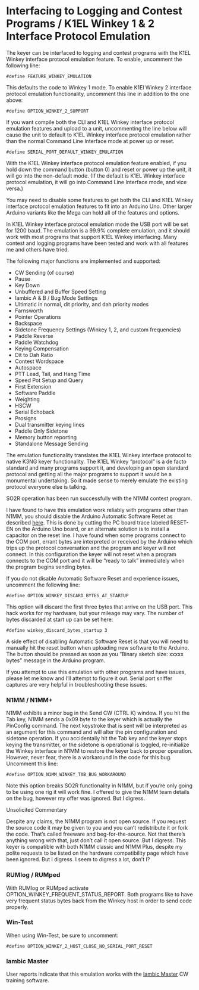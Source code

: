 # Interfacing to Logging and Contest Programs / K1EL Winkey 1 & 2 Interface Protocol Emulation

The keyer can be interfaced to logging and contest programs with the K1EL Winkey interface protocol emulation feature.  To enable, uncomment the following line:

    #define FEATURE_WINKEY_EMULATION

This defaults the code to Winkey 1 mode.  To enable K1El Winkey 2 interface protocol emulation functionality, uncomment this line in addition to the one above:

    #define OPTION_WINKEY_2_SUPPORT

If you want compile both the CLI and K1EL Winkey interface protocol emulation features and upload to a unit, uncommenting the line below will cause the unit to default to K1EL Winkey interface protocol emulation rather than the normal Command Line Interface mode at power up or reset.

    #define SERIAL_PORT_DEFAULT_WINKEY_EMULATION

With the K1EL Winkey interface protocol emulation feature enabled, if you hold down the command button (button 0) and reset or power up the unit, it will go into the non-default mode. (If the default is K1EL Winkey interface protocol emulation, it will go into Command Line Interface mode, and vice versa.)

You may need to disable some features to get both the CLI and K1EL Winkey interface protocol emulation features to fit into an Arduino Uno.  Other larger Arduino variants like the Mega can hold all of the features and options.

In K1EL Winkey interface protocol emulation mode the USB port will be set for 1200 baud.  The emulation is a 99.9% complete emulation, and it should work with most programs that support K1EL Winkey interfacing.  Many contest and logging programs  have been tested and work with all features me and others have tried.  

The following major functions are implemented and supported:

* CW Sending (of course)
* Pause
* Key Down
* Unbuffered and Buffer Speed Setting
* Iambic A & B / Bug Mode Settings
* Ultimatic in normal, dit priority, and dah priority modes
* Farnsworth
* Pointer Operations
* Backspace
* Sidetone Frequency Settings (Winkey 1, 2, and custom frequencies)
* Paddle Reverse
* Paddle Watchdog
* Keying Compensation
* Dit to Dah Ratio
* Contest Wordspace
* Autospace
* PTT Lead, Tail, and Hang Time
* Speed Pot Setup and Query
* First Extension
* Software Paddle
* Weighting
* HSCW
* Serial Echoback
* Prosigns
* Dual transmitter keying lines
* Paddle Only Sidetone
* Memory button reporting
* Standalone Message Sending


The emulation functionality translates the K1EL Winkey interface protocol to native K3NG keyer functionality.  The K1EL Winkey “protocol” is a de facto standard and many programs support it, and developing an open standard protocol and getting all the major programs to support it would be a monumental undertaking.  So it made sense to merely emulate the existing protocol everyone else is talking.

SO2R operation has been run successfully with the N1MM contest program.

I have found to have this emulation work reliably with programs other than N1MM, you should disable the Arduino Automatic Software Reset as described [here](http://playground.arduino.cc/Main/DisablingAutoResetOnSerialConnection).  This is done by cutting the PC board trace labeled RESET-EN on the Arduino Uno board, or an alternate solution is to install a capacitor on the reset line.  I have found when some programs connect to the COM port, errant bytes are interpreted or received by the Arduino which trips up the protocol conversation and the program and keyer will not connect.  In this configuration the keyer will not reset when a program connects to the COM port and it will be “ready to talk” immediately when the program begins sending bytes.

If you do not disable Automatic Software Reset and experience issues, uncomment the following line:

    #define OPTION_WINKEY_DISCARD_BYTES_AT_STARTUP

This option will discard the first three bytes that arrive on the USB port.  This hack works for my hardware, but your mileage may vary.  The number of bytes discarded at start up can be set here:

    #define winkey_discard_bytes_startup 3

A side effect of disabling Automatic Software Reset is that you will need to manually hit the reset button when uploading new software to the Arduino.  The button should be pressed as soon as you “Binary sketch size: xxxxx bytes” message in the Arduino program.

If you attempt to use this emulation with other programs and have issues, please let me know and I’ll attempt to figure it out.  Serial port sniffer captures are very helpful in troubleshooting these issues.

### N1MM / N1MM+

N1MM exhibits a minor bug in the Send CW (CTRL K) window.  If you hit the Tab key, N1MM sends a 0x09 byte to the keyer which is actually the PinConfig command.  The next keystroke that is sent will be interpreted as an argument for this command and will alter the pin configuration and sidetone operation.  If you accidentally hit the Tab key and the keyer stops keying the transmitter, or the sidetone is operational is toggled, re-initialize the Winkey interface in N1MM to restore the keyer back to proper operation.  However, never fear, there is a workaround in the code for this bug.  Uncomment this line:

    #define OPTION_N1MM_WINKEY_TAB_BUG_WORKAROUND

Note this option breaks SO2R functionality in N1MM, but if you’re only going to be using one rig it will work fine.  I offered to give the N1MM team details on the bug, however my offer was ignored.  But I digress.

Unsolicited Commentary

Despite any claims, the N1MM program is not open source.  If you request the source code it may be given to you and you can’t redistribute it or fork the code.  That’s called freeware and beg-for-the-source.  Not that there’s anything wrong with that, just don’t call it open source.  But I digress.  This keyer is compatible with both N1MM classic and N1MM Plus, despite my polite requests to be listed on the hardware compatibility page which have been ignored.  But I digress.  I seem to digress a lot, don’t I?

### RUMlog / RUMped

With RUMlog or RUMped activate OPTION_WINKEY_FREQUENT_STATUS_REPORT.  Both programs like to have very frequent status bytes back from the Winkey host in order to send code properly.

### Win-Test

When using Win-Test, be sure to uncomment: 

    #define OPTION_WINKEY_2_HOST_CLOSE_NO_SERIAL_PORT_RESET


### Iambic Master

User reports indicate that this emulation works with the [Iambic Master](https://sites.google.com/site/korkowp1/iambic-master) CW training software.